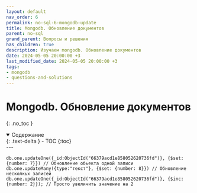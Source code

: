 ```yaml
---
layout: default
nav_order: 6
permalink: no-sql-6-mongodb-update
title: Mongodb. Обновление документов
parent: no-sql
grand_parent: Вопросы и решения
has_children: true
description: Изучаем mongodb. Обновление документов
date: 2024-05-05 20:00:00 +3
last_modified_date: 2024-05-05 20:00:00 +3
tags:
- mongodb
- questions-and-solutions
---
```


# Mongodb. Обновление документов
{: .no_toc }

<details open markdown="block">
  <summary>
    Содержание
  </summary>
  {: .text-delta }
- TOC
{:toc}
</details>
---

````text
db.one.updateOne({_id:ObjectId("66379acd1e858052620736fd")}, {$set: {number: 7}}) // Обновление обьекта одной записи
db.one.updateMany({type:"текст"}, {$set: {number: 8}}) // Обновление несколкьх записей
db.one.updateOne({_id:ObjectId("66379acd1e858052620736fd")}, {$inc: {number: 2}}); // Просто увеличить значение на 2
````